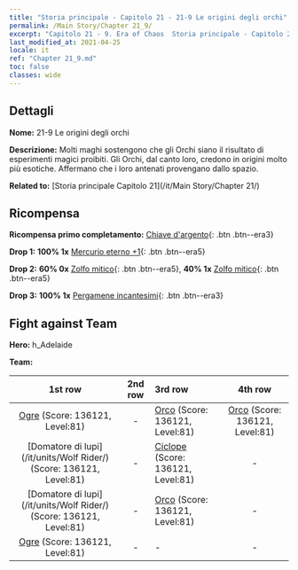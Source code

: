 ```yaml
---
title: "Storia principale - Capitolo 21 - 21-9 Le origini degli orchi"
permalink: /Main Story/Chapter 21_9/
excerpt: "Capitolo 21 - 9. Era of Chaos  Storia principale - Capitolo 21_9. 21-9 Le origini degli orchi"
last_modified_at: 2021-04-25
locale: it
ref: "Chapter 21_9.md"
toc: false
classes: wide
---
```


## Dettagli

 **Nome:** 21-9 Le origini degli orchi

 **Descrizione:** Molti maghi sostengono che gli Orchi siano il risultato di esperimenti magici proibiti. Gli Orchi, dal canto loro, credono in origini molto più esotiche. Affermano che i loro antenati provengano dallo spazio.

 **Related to:** [Storia principale Capitolo 21](/it/Main Story/Chapter 21/)

## Ricompensa

 **Ricompensa primo completamento:** [Chiave d'argento](/ItemsIT/con_693/){: .btn .btn--era3}

 **Drop 1:** **100% 1x** [Mercurio eterno +1](/ItemsIT/mat_70/){: .btn .btn--era5}

 **Drop 2:** **60% 0x** [Zolfo mitico](/ItemsIT/mat_64/){: .btn .btn--era5}, **40% 1x** [Zolfo mitico](/ItemsIT/mat_64/){: .btn .btn--era5}

 **Drop 3:** **100% 1x** [Pergamene incantesimi](/ItemsIT/con_694/){: .btn .btn--era3}


## Fight against Team
 **Hero:** h_Adelaide

 **Team:**


  | 1st row | 2nd row | 3rd row | 4th row |
  |:----:|:----:|:----|:----:|
  | [Ogre](/it/units/Ogre/) (Score: 136121, Level:81)  | - | [Orco](/it/units/Orc/) (Score: 136121, Level:81)  | [Orco](/it/units/Orc/) (Score: 136121, Level:81)  |
  | [Domatore di lupi](/it/units/Wolf Rider/) (Score: 136121, Level:81)  | - | [Ciclope](/it/units/Cyclops/) (Score: 136121, Level:81)  | - |
  | [Domatore di lupi](/it/units/Wolf Rider/) (Score: 136121, Level:81)  | - | [Orco](/it/units/Orc/) (Score: 136121, Level:81)  | - |
  | [Ogre](/it/units/Ogre/) (Score: 136121, Level:81)  | - | - | - |


